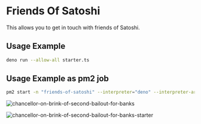 # Friends Of Satoshi 
This allows you to get in touch with friends of Satoshi.

## Usage Example
```sh
deno run --allow-all starter.ts
``` 

## Usage Example as pm2 job
```sh 
pm2 start -n "friends-of-satoshi" --interpreter="deno" --interpreter-args="run --allow-net --allow-read --allow-write --allow-env" starter.ts
```

  
![chancellor-on-brink-of-second-bailout-for-banks](https://github.com/moniquebaumann/freedom-cash-bot/assets/160405077/a8fd8989-a8d1-4a9d-9dc1-bd0f24196773)

![chancellor-on-brink-of-second-bailout-for-banks-starter](https://github.com/moniquebaumann/freedom-cash-bot/assets/160405077/1ed00195-9738-45bf-a807-4dff034947ff)
